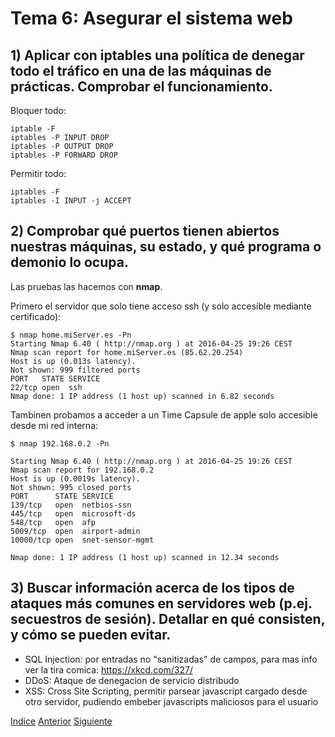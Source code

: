 # Tema 6: Asegurar el sistema web
## 1) Aplicar con iptables una política de denegar todo el tráfico en una de las máquinas de prácticas. Comprobar el funcionamiento. 
Bloquer todo:
```
iptable -F
iptables -P INPUT DROP
iptables -P OUTPUT DROP
iptables -P FORWARD DROP
```
Permitir todo:
```
iptables -F
iptables -I INPUT -j ACCEPT
```

## 2) Comprobar qué puertos tienen abiertos nuestras máquinas, su estado, y qué programa o demonio lo ocupa.
Las pruebas las hacemos con **nmap**.

Primero el servidor que solo tiene acceso ssh (y solo accesible mediante certificado):
```
$ nmap home.miServer.es -Pn
Starting Nmap 6.40 ( http://nmap.org ) at 2016-04-25 19:26 CEST
Nmap scan report for home.miServer.es (85.62.20.254)
Host is up (0.013s latency).
Not shown: 999 filtered ports
PORT   STATE SERVICE
22/tcp open  ssh
Nmap done: 1 IP address (1 host up) scanned in 6.82 seconds
```

Tambinen probamos a acceder a un Time Capsule de apple solo accesible desde mi red interna:
```
$ nmap 192.168.0.2 -Pn

Starting Nmap 6.40 ( http://nmap.org ) at 2016-04-25 19:26 CEST
Nmap scan report for 192.168.0.2
Host is up (0.0019s latency).
Not shown: 995 closed ports
PORT      STATE SERVICE
139/tcp   open  netbios-ssn
445/tcp   open  microsoft-ds
548/tcp   open  afp
5009/tcp  open  airport-admin
10000/tcp open  snet-sensor-mgmt

Nmap done: 1 IP address (1 host up) scanned in 12.34 seconds
```

## 3) Buscar información acerca de los tipos de ataques más comunes en servidores web (p.ej. secuestros de sesión). Detallar en qué consisten, y cómo se pueden evitar.
- SQL Injection: por entradas no "sanitizadas" de campos, para mas info ver la tira comica: https://xkcd.com/327/
- DDoS: Ataque de denegacion de servicio distribudo
- XSS: Cross Site Scripting, permitir parsear javascript cargado desde otro servidor, pudiendo embeber javascripts maliciosos para el usuario

[Indice](https://github.com/JoseAdriGP/SWAP-Practicas/blob/master/README.md) [Anterior](https://github.com/JoseAdriGP/SWAP/blob/master/Ejercicios/T5.md) [Siguiente](https://github.com/JoseAdriGP/SWAP/blob/master/Ejercicios/T7.md)
